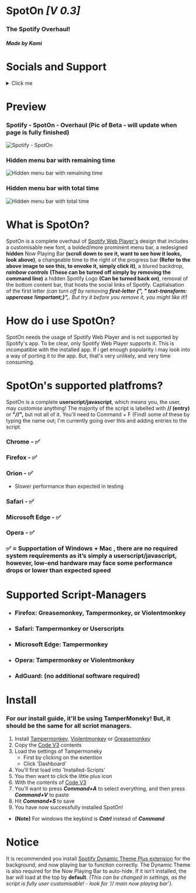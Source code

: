 # **SpotOn *[V 0.3]***
### The Spotify Overhaul!
##### Made by ***Kami***


# Socials and Support
<details><summary>Click me</summary>
<p>

### [Support via Discord](https://discord.gg/pjNn2M22ct)
### [Buy me a coffee](https://www.buymeacoffee.com/KamiAMVS)
### [YouTube](https://www.youtube.com/channel/UCzSgmjr--CdIPmdkdiLRNow)

</p>
</details>


# Preview


### Spotify - SpotOn - Overhaul (Pic of Beta - will update when page is fully finished)


![Spotify - SpotOn](https://user-images.githubusercontent.com/103985728/195334253-10d5066e-a6f8-4f45-91ba-3b3da8cc6959.jpeg)



### Hidden menu bar with remaining time


![Hidden menu bar with remaining time](https://user-images.githubusercontent.com/103985728/195015082-d31a1ecf-1df0-4a8f-8051-c78f0bfef0a9.png)


### Hidden menu bar with total time


![Hidden menu bar with total time](https://user-images.githubusercontent.com/103985728/195015092-5f12509b-b312-4884-b179-35a3c4f7d064.png)


# What is SpotOn?


SpotOn is a complete overhaul of [Spotify Web Player's](https://open.spotify.com/) design that includes a customisable new font, a bolded/more prominent menu bar, a redesigned __hidden__ Now Playing Bar __(scroll down to see it, want to see how it looks, look above)__, a changeable time to the right of the progress bar __(Refer to the above image to see this, to envoke it, simply click it)__, a blured backdrop, ___rainbow controls___ __(These can be turned off simply by removing the command line)__ a hidden Spotify Logo __(Can be turned back on)__, removal of the bottom content bar, that hosts the social links of Spotify. Captialsation of the first letter _(can turn off by removing ___first-letter {", "    text-transform: uppercase !important;}",___. But try it before you remove it, you might like it!)_



# How do i use SpotOn?


SpotOn needs the usage of Spotify Web Player and is not supported by Spotify's app. To be clear, only Spotify Web Player supports it. 
This is incompatible with the installed app. If i get enough popularity i may look into a way of porting it to the app. But, that's very
unlikely, and very time consuming. 


# SpotOn's supported platfroms?


SpotOn is a complete **userscript/javascript**, which means you, the user, may _customise_ anything! The majority of the script is labelled with **// (entry)** or **"*/*/",** but not all of it. You'll need to Command + F (Find) some of these by typing the name out; I'm currently going over this and adding entries to the script.


### Chrome -  ✅


### Firefox -  ✅


### Orion -  ✅
 - Slower performance than expected in testing


### Safari - ✅


### Microsoft Edge - ✅


### Opera - ✅



### ✅ = Supportation of __Windows + Mac__ , there are no required system requirements as it’s simply a userscript/javascript, however, low-end hardware may face some performance drops or lower than expected speed


# Supported Script-Managers


- ### Firefox: Greasemonkey, Tampermonkey, or Violentmonkey
- ### Safari: Tampermonkey or Userscripts
- ### Microsoft Edge: Tampermonkey
- ### Opera: Tampermonkey or Violentmonkey
- ### AdGuard: (no additional software required)

# Install


### For our install guide, it'll be using TamperMoneky! But, it should be the same for all scriot managers.
1. Install [Tampermonkey](https://www.tampermonkey.net/), [Violentmonkey](https://violentmonkey.github.io/get-it/) or [Greasemonkey](https://addons.mozilla.org/en-GB/firefox/addon/greasemonkey/)
2. Copy the [Code V3](https://github.com/SenpaiHunters/SpotOn/blob/17c1e80474aa0a969558c83eec151501737aa2fd/Code%20V3) contents
3. Load the settings of Tampermoneky
   - First by clicking on the extention
   - Click 'Dashboard'
4. You'll first load into 'Installed-Scripts'
5. You then want to click the little plus icon
6. With the contents of [Code V3](https://github.com/SenpaiHunters/SpotOn/blob/17c1e80474aa0a969558c83eec151501737aa2fd/Code%20V3)
7. You'll want to press ___Command+A___ to select everything, and then press ___Command+V___ to paste
8. Hit ___Command+S___ to save
9. You have now successfully installed SpotOn!
  - __(Note)__ For windows the keybind is ___Cntrl___ instead of ___Command___
  
  
# Notice
It is recommended you install [Spotify Dynamic Theme Plus extension](https://chrome.google.com/webstore/detail/spotify-dynamic-theme-plu/bhonlncoengmlbidemffnajjlaijkemm) for the background, and now playing bar to function correctly. The Dynamic Theme is also required for the Now Playing Bar to auto-hide. If it isn’t installed, the bar will load at the top by __default__. _(This can be changed in settings, as the script is fully user customisable! - look for ‘//  main now playing bar’)._
